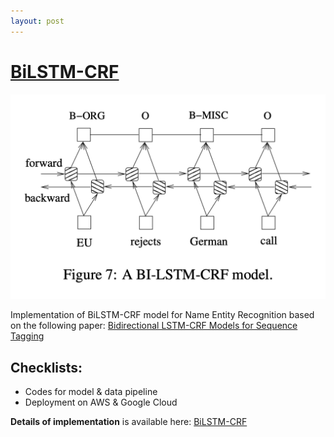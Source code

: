 ```yaml
---
layout: post
---
```


# [BiLSTM-CRF](https://github.com/quocdat32461997/BiLSTM-CRF)

![img](/assets/bilstm-crf-network.png)

Implementation of BiLSTM-CRF model for Name Entity Recognition based on the following paper: [Bidirectional LSTM-CRF Models for Sequence Tagging](https://arxiv.org/abs/1508.01991)

## Checklists:
* Codes for model & data pipeline
* Deployment on AWS & Google Cloud

**Details of implementation** is available here: [BiLSTM-CRF](https://github.com/quocdat32461997/BiLSTM-CRF)
